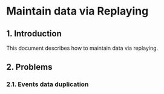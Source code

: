 # Maintain data via Replaying

## 1. Introduction

This document describes how to maintain data via replaying.

## 2. Problems

### 2.1. Events data duplication